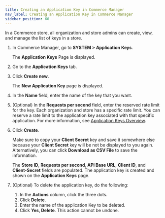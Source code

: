 ```yaml
---
title: Creating an Application Key in Commerce Manager
nav_label: Creating an Application Key in Commerce Manager
sidebar_position: 60
---
```


In a Commerce store, all organization and store admins can create, view, and manage the list of keys in a store.

1. In Commerce Manager, go to **SYSTEM > Application Keys**. 
    
    The **Application Keys** Page is displayed.
1. Go to the **Application Keys** tab.
1. Click **Create new**. 
    
    The **New Application Key** page is displayed.
1. In the **Name** field, enter the name of the key that you want.
1. (Optional) In the **Requests per second** field, enter the reserved rate limit for the key. Each organization and store has a specific rate limit. You can reserve a rate limit to the application key associated with that specific application. For more information, see [Application Keys Overview](/docs/commerce-cloud/authentication/application-keys/application-keys-overview).
1. Click **Create**. 
    
    Make sure to copy your **Client Secret** key and save it somewhere else because your **Client Secret** key will be not be displayed to you again. Alternatively, you can click **Download as CSV File** to save the information.

    The **Store ID**, **Requests per second**, **API Base URL**, **Client ID**, and **Client-Secret** fields are populated. The application key is created and shown on the **Application Keys** page.

1. (Optional) To delete the application key, do the following:
    1. In the **Actions** column, click the three dots.
    1. Click **Delete**.
    1. Enter the name of the application Key to be deleted.
    1. Click **Yes, Delete**. This action cannot be undone.

